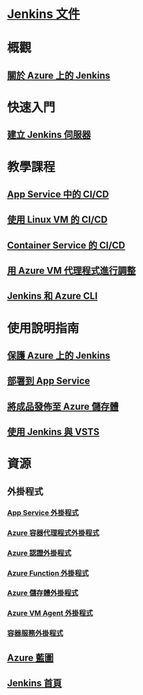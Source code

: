 # [Jenkins 文件](index.md)
# 概觀
## [關於 Azure 上的 Jenkins](overview.md)
# 快速入門
## [建立 Jenkins 伺服器](/azure/jenkins/install-jenkins-solution-template)
# 教學課程
## [App Service 中的 CI/CD](/azure/jenkins/java-deploy-webapp-tutorial)
## [使用 Linux VM 的 CI/CD](/azure/virtual-machines/linux/tutorial-jenkins-github-docker-cicd)
## [Container Service 的 CI/CD](/azure/container-service/container-service-kubernetes-jenkins)
## [用 Azure VM 代理程式進行調整](/azure/jenkins/jenkins-azure-vm-agents)
## [Jenkins 和 Azure CLI](/azure/jenkins/execute-cli-jenkins-pipeline)
# 使用說明指南
## [保護 Azure 上的 Jenkins](https://jenkins.io/blog/2017/04/20/secure-jenkins-on-azure/)
## [部署到 App Service](deploy-jenkins-app-service-plugin.md)
## [將成品發佈至 Azure 儲存體](/azure/storage/common/storage-java-jenkins-continuous-integration-solution)
## [使用 Jenkins 與 VSTS](https://www.visualstudio.com/en-us/docs/build/apps/jenkins/build-deploy-jenkins)
# 資源
## 外掛程式
### [App Service 外掛程式](https://plugins.jenkins.io/azure-app-service)
### [Azure 容器代理程式外掛程式](https://plugins.jenkins.io/azure-container-agents)
### [Azure 認證外掛程式](https://plugins.jenkins.io/azure-credentials)
### [Azure Function 外掛程式](https://plugins.jenkins.io/azure-function)
### [Azure 儲存體外掛程式](https://plugins.jenkins.io/windows-azure-storage)
### [Azure VM Agent 外掛程式](https://plugins.jenkins.io/azure-vm-agents)
### [容器服務外掛程式](https://plugins.jenkins.io/azure-acs)
## [Azure 藍圖](https://azure.microsoft.com/roadmap/)
## [Jenkins 首頁](https://jenkins.io/)
